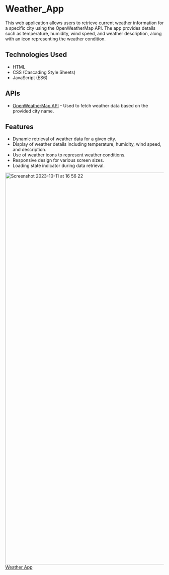 # Weather_App

This web application allows users to retrieve current weather information for a specific city using the OpenWeatherMap API. The app provides details such as temperature, humidity, wind speed, and weather description, along with an icon representing the weather condition.

## Technologies Used

- HTML
- CSS (Cascading Style Sheets)
- JavaScript (ES6)

## APIs

- [OpenWeatherMap API](https://openweathermap.org/api) - Used to fetch weather data based on the provided city name.

## Features

- Dynamic retrieval of weather data for a given city.
- Display of weather details including temperature, humidity, wind speed, and description.
- Use of weather icons to represent weather conditions.
- Responsive design for various screen sizes.
- Loading state indicator during data retrieval.
  
<img width="1243" alt="Screenshot 2023-10-11 at 16 56 22" src="https://github.com/ildizsigrai/Weather_App/assets/128381088/a1f8c52b-bd09-4e31-bf4b-870d4ad59c1f">
<a href="https://ildizs-weatherapp.netlify.app/">Weather App</a>


  
